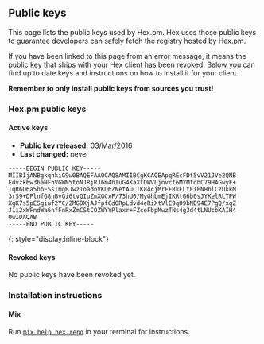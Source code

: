 ## Public keys

This page lists the public keys used by Hex.pm. Hex uses those public keys to guarantee developers can safely fetch the registry hosted by Hex.pm.

If you have been linked to this page from an error message, it means the public key that ships with your Hex client has been revoked. Below you can find up to date keys and instructions on how to install it for your client.

**Remember to only install public keys from sources you trust!**

### Hex.pm public keys

#### Active keys

* **Public key released:** 03/Mar/2016
* **Last changed:** never

```nohighlight
-----BEGIN PUBLIC KEY-----
MIIBIjANBgkqhkiG9w0BAQEFAAOCAQ8AMIIBCgKCAQEApqREcFDt5vV21JVe2QNB
Edvzk6w36aNFhVGWN5toNJRjRJ6m4hIuG4KaXtDWVLjnvct6MYMfqhC79HAGwyF+
IqR6Q6a5bbFSsImgBJwz1oadoVKD6ZNetAuCIK84cjMrEFRkELtEIPNHblCzUkkM
3rS9+DPlnfG8hBvGi6tvQIuZmXGCxF/73hU0/MyGhbmEjIKRtG6b0sJYKelRLTPW
XgK7s5pESgiwf2YC/2MGDXjAJfpfCd0RpLdvd4eRiXtVlE9qO9bND94E7PgQ/xqZ
J1i2xWFndWa6nfFnRxZmCStCOZWYYPlaxr+FZceFbpMwzTNs4g3d4tLNUcbKAIH4
0wIDAQAB
-----END PUBLIC KEY-----
```
{: style="display:inline-block"}

#### Revoked keys

No public keys have been revoked yet.

### Installation instructions

#### Mix

Run [`mix help hex.repo`](https://hexdocs.pm/hex/Mix.Tasks.Hex.Repo.html) in your terminal for instructions.
